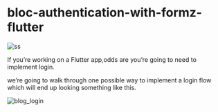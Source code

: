 # bloc-authentication-with-formz-flutter




![ss](https://github.com/khanswat/bloc-authentication-with-formz-flutter/assets/49332486/72158d8d-daa5-41a9-ae0c-c5194f9a61cf)



If you’re working on a Flutter app,odds are you’re going to need to implement login.

we’re going to walk through one possible way to implement a login flow which will end up looking something like this.



![blog_login](https://github.com/khanswat/bloc-authentication-with-formz-flutter/assets/49332486/bb208dda-e412-4fc6-86e0-23ce19c53716)
